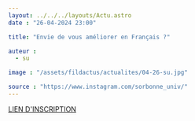 ```yaml
---
layout: ../../../layouts/Actu.astro
date : "26-04-2024 23:00"

title: "Envie de vous améliorer en Français ?"

auteur :
  - su

image : "/assets/fildactus/actualites/04-26-su.jpg"

source : "https://www.instagram.com/sorbonne_univ/"
---
```


[LIEN D'INSCRIPTION](https://lettres.sorbonne-universite.fr/actualites/stages-intensifs-de-francais-langue-etrangere-fle)